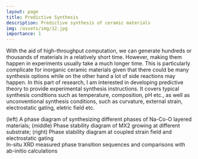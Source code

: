 ```yaml
---
layout: page
title: Predictive Synthesis
description: Predictive synthesis of ceramic materials
img: /assets/img/12.jpg
importance: 1
---
```


With the aid of high-throughput computation, we can generate hundreds or thousands of materials in a relatively short time. However, making them happen in experiments usually take a much longer time. This is particularly complicate for inorganic ceramic materials given that there could be many synthesis options while on the other hand a lot of side reactions may happen. In this part of research, I am interested in developing predictive theory to provide experimental synthesis instructions. It covers typical synthesis conditions such as temperature, composition, pH etc., as well as unconventional synthesis conditions, such as curvature, external strain, electrostatic gating, eletric field etc.

<div class="row">
    <div class="col-sm mt-3 mt-md-0">
        <img class="img-fluid rounded z-depth-1" src="{{ '/assets/img/NMPD.jpg' | relative_url }}" alt="" title="NMO Phase Diagram"/>
    </div>
    <div class="col-sm mt-3 mt-md-0">
        <img class="img-fluid rounded z-depth-1" src="{{ '/assets/img/2DSubstrate.jpg' | relative_url }}" alt="" title="example image"/>
    </div>
    <div class="col-sm mt-3 mt-md-0">
        <img class="img-fluid rounded z-depth-1" src="{{ '/assets/img/2D_PD.jpg' | relative_url }}" alt="" title="example image"/>
    </div>
</div>
<div class="caption">
    (left) A phase diagram of synthesizing different phases of Na-Co-O layered materials; (middle) Phase stability diagram of MX2 growing at different substrate; (right) Phase stability diagram at coupled strain field and electrostatic gating
</div>
<div class="row">
    <div class="col-sm mt-3 mt-md-0">
        <img class="img-fluid rounded z-depth-1" src="{{ '/assets/img/NMBig.jpg' | relative_url }}" alt="" title="example image"/>
    </div>
</div>
<div class="caption">
    In-situ XRD measured phase transition sequences and comparisons with ab-initio calculations
</div>
